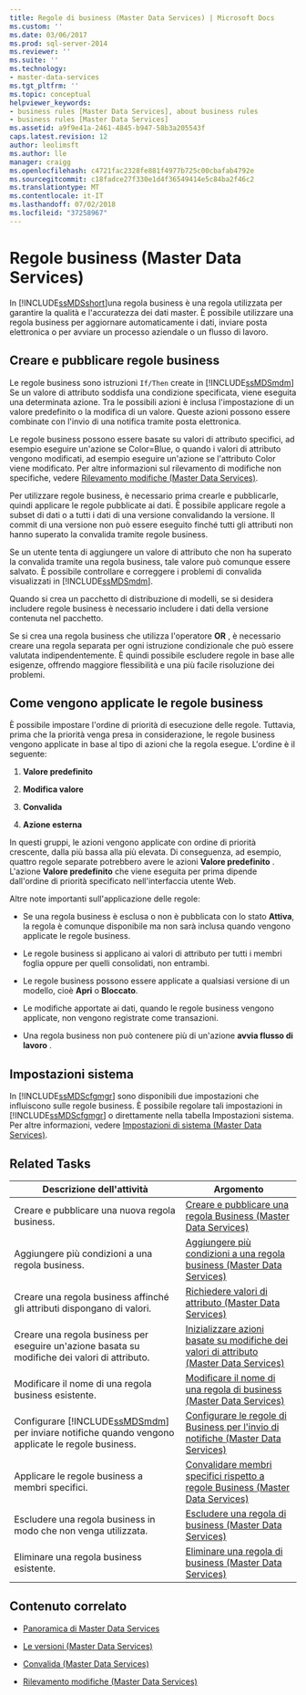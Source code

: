 ```yaml
---
title: Regole di business (Master Data Services) | Microsoft Docs
ms.custom: ''
ms.date: 03/06/2017
ms.prod: sql-server-2014
ms.reviewer: ''
ms.suite: ''
ms.technology:
- master-data-services
ms.tgt_pltfrm: ''
ms.topic: conceptual
helpviewer_keywords:
- business rules [Master Data Services], about business rules
- business rules [Master Data Services]
ms.assetid: a9f9e41a-2461-4845-b947-58b3a205543f
caps.latest.revision: 12
author: leolimsft
ms.author: lle
manager: craigg
ms.openlocfilehash: c4721fac2328fe881f4977b725c00cbafab4792e
ms.sourcegitcommit: c18fadce27f330e1d4f36549414e5c84ba2f46c2
ms.translationtype: MT
ms.contentlocale: it-IT
ms.lasthandoff: 07/02/2018
ms.locfileid: "37258967"
---
```

# <a name="business-rules-master-data-services"></a>Regole business (Master Data Services)
  In [!INCLUDE[ssMDSshort](../includes/ssmdsshort-md.md)]una regola business è una regola utilizzata per garantire la qualità e l'accuratezza dei dati master. È possibile utilizzare una regola business per aggiornare automaticamente i dati, inviare posta elettronica o per avviare un processo aziendale o un flusso di lavoro.  
  
## <a name="create-and-publish-business-rules"></a>Creare e pubblicare regole business  
 Le regole business sono istruzioni `If/Then` create in [!INCLUDE[ssMDSmdm](../includes/ssmdsmdm-md.md)] Se un valore di attributo soddisfa una condizione specificata, viene eseguita una determinata azione. Tra le possibili azioni è inclusa l'impostazione di un valore predefinito o la modifica di un valore. Queste azioni possono essere combinate con l'invio di una notifica tramite posta elettronica.  
  
 Le regole business possono essere basate su valori di attributo specifici, ad esempio eseguire un'azione se Color=Blue, o quando i valori di attributo vengono modificati, ad esempio eseguire un'azione se l'attributo Color viene modificato. Per altre informazioni sul rilevamento di modifiche non specifiche, vedere [Rilevamento modifiche &#40;Master Data Services&#41;](change-tracking-master-data-services.md).  
  
 Per utilizzare regole business, è necessario prima crearle e pubblicarle, quindi applicare le regole pubblicate ai dati. È possibile applicare regole a subset di dati o a tutti i dati di una versione convalidando la versione. Il commit di una versione non può essere eseguito finché tutti gli attributi non hanno superato la convalida tramite regole business.  
  
 Se un utente tenta di aggiungere un valore di attributo che non ha superato la convalida tramite una regola business, tale valore può comunque essere salvato. È possibile controllare e correggere i problemi di convalida visualizzati in [!INCLUDE[ssMDSmdm](../includes/ssmdsmdm-md.md)].  
  
 Quando si crea un pacchetto di distribuzione di modelli, se si desidera includere regole business è necessario includere i dati della versione contenuta nel pacchetto.  
  
 Se si crea una regola business che utilizza l'operatore **OR** , è necessario creare una regola separata per ogni istruzione condizionale che può essere valutata indipendentemente. È quindi possibile escludere regole in base alle esigenze, offrendo maggiore flessibilità e una più facile risoluzione dei problemi.  
  
## <a name="how-business-rules-are-applied"></a>Come vengono applicate le regole business  
 È possibile impostare l'ordine di priorità di esecuzione delle regole. Tuttavia, prima che la priorità venga presa in considerazione, le regole business vengono applicate in base al tipo di azioni che la regola esegue. L'ordine è il seguente:  
  
1.  **Valore predefinito**  
  
2.  **Modifica valore**  
  
3.  **Convalida**  
  
4.  **Azione esterna**  
  
 In questi gruppi, le azioni vengono applicate con ordine di priorità crescente, dalla più bassa alla più elevata. Di conseguenza, ad esempio, quattro regole separate potrebbero avere le azioni **Valore predefinito** . L'azione **Valore predefinito** che viene eseguita per prima dipende dall'ordine di priorità specificato nell'interfaccia utente Web.  
  
 Altre note importanti sull'applicazione delle regole:  
  
-   Se una regola business è esclusa o non è pubblicata con lo stato **Attiva**, la regola è comunque disponibile ma non sarà inclusa quando vengono applicate le regole business.  
  
-   Le regole business si applicano ai valori di attributo per tutti i membri foglia oppure per quelli consolidati, non entrambi.  
  
-   Le regole business possono essere applicate a qualsiasi versione di un modello, cioè **Apri** o **Bloccato**.  
  
-   Le modifiche apportate ai dati, quando le regole business vengono applicate, non vengono registrate come transazioni.  
  
-   Una regola business non può contenere più di un'azione **avvia flusso di lavoro** .  
  
## <a name="system-settings"></a>Impostazioni sistema  
 In [!INCLUDE[ssMDScfgmgr](../includes/ssmdscfgmgr-md.md)] sono disponibili due impostazioni che influiscono sulle regole business. È possibile regolare tali impostazioni in [!INCLUDE[ssMDScfgmgr](../includes/ssmdscfgmgr-md.md)] o direttamente nella tabella Impostazioni sistema. Per altre informazioni, vedere [Impostazioni di sistema &#40;Master Data Services&#41;](../../2014/master-data-services/system-settings-master-data-services.md).  
  
## <a name="related-tasks"></a>Related Tasks  
  
|Descrizione dell'attività|Argomento|  
|----------------------|-----------|  
|Creare e pubblicare una nuova regola business.|[Creare e pubblicare una regola Business &#40;Master Data Services&#41;](../../2014/master-data-services/create-and-publish-a-business-rule-master-data-services.md)|  
|Aggiungere più condizioni a una regola business.|[Aggiungere più condizioni a una regola business &#40;Master Data Services&#41;](../../2014/master-data-services/add-multiple-conditions-to-a-business-rule-master-data-services.md)|  
|Creare una regola business affinché gli attributi dispongano di valori.|[Richiedere valori di attributo &#40;Master Data Services&#41;](../../2014/master-data-services/require-attribute-values-master-data-services.md)|  
|Creare una regola business per eseguire un'azione basata su modifiche dei valori di attributo.|[Inizializzare azioni basate su modifiche dei valori di attributo &#40;Master Data Services&#41;](../../2014/master-data-services/initiate-actions-based-on-attribute-value-changes-master-data-services.md)|  
|Modificare il nome di una regola business esistente.|[Modificare il nome di una regola di business &#40;Master Data Services&#41;](../../2014/master-data-services/change-a-business-rule-name-master-data-services.md)|  
|Configurare [!INCLUDE[ssMDSmdm](../includes/ssmdsmdm-md.md)] per inviare notifiche quando vengono applicate le regole business.|[Configurare le regole di Business per l'invio di notifiche &#40;Master Data Services&#41;](../../2014/master-data-services/configure-business-rules-to-send-notifications-master-data-services.md)|  
|Applicare le regole business a membri specifici.|[Convalidare membri specifici rispetto a regole Business &#40;Master Data Services&#41;](../../2014/master-data-services/validate-specific-members-against-business-rules-master-data-services.md)|  
|Escludere una regola business in modo che non venga utilizzata.|[Escludere una regola di business &#40;Master Data Services&#41;](../../2014/master-data-services/exclude-a-business-rule-master-data-services.md)|  
|Eliminare una regola business esistente.|[Eliminare una regola di business &#40;Master Data Services&#41;](../../2014/master-data-services/delete-a-business-rule-master-data-services.md)|  
  
## <a name="related-content"></a>Contenuto correlato  
  
-   [Panoramica di Master Data Services](master-data-services-overview-mds.md)  
  
-   [Le versioni &#40;Master Data Services&#41;](../../2014/master-data-services/versions-master-data-services.md)  
  
-   [Convalida &#40;Master Data Services&#41;](../../2014/master-data-services/validation-master-data-services.md)  
  
-   [Rilevamento modifiche &#40;Master Data Services&#41;](change-tracking-master-data-services.md)  
  
  
